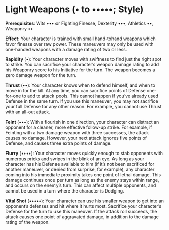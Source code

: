 # Light Weapons (• to •••••; Style) 
**Prerequisites**: Wits ••• or Fighting Finesse, Dexterity •••, Athletics ••, Weaponry •• 

**Effect**: Your character is trained with small hand-tohand weapons which favor finesse over raw power. These maneuvers may only be used with one-handed weapons with a damage rating of two or less. 

**Rapidity** (•): Your character moves with swiftness to find just the right spot to strike. You can sacrifice your character’s weapon damage rating to add his Weaponry score to his Initiative for the turn. The weapon becomes a zero damage weapon for the turn. 

**Thrust** (••): Your character knows when to defend himself, and when to move in for the kill. At any time, you can sacrifice points of Defense one-for-one to add to attack pools. This cannot happen if you’ve already used Defense in the same turn. If you use this maneuver, you may not sacrifice your full Defense for any other reason. For example, you cannot use Thrust with an all-out attack. 

**Feint** (•••): With a flourish in one direction, your character can distract an opponent for a cleaner, more effective follow-up strike. For example, if Feinting with a two damage weapon with three successes, the attack causes no damage. However, your next attack ignores five points of Defense, and causes three extra points of damage.

**Flurry** (••••): Your character moves quickly enough to stab opponents with numerous pricks and swipes in the blink of an eye. As long as your character has his Defense available to him (if it’s not been sacrificed for another maneuver, or denied from surprise, for example), any character coming into his immediate proximity takes one point of lethal damage. This damage continues once per turn as long as the enemy stays within range, and occurs on the enemy’s turn. This can affect multiple opponents, and cannot be used in a turn where the character is Dodging. 

**Vital Shot** (•••••): Your character can use his smaller weapon to get into an opponent’s defenses and hit where it hurts most. Sacrifice your character’s Defense for the turn to use this maneuver. If the attack roll succeeds, the attack causes one point of aggravated damage, in addition to the damage rating of the weapon.